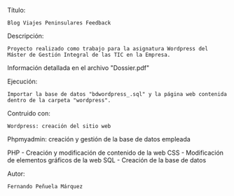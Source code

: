 Título: 

	Blog Viajes Peninsulares Feedback


Descripción:

	Proyecto realizado como trabajo para la asignatura Wordpress del Máster de Gestión Integral de las TIC en la Empresa. 
  Información detallada en el archivo "Dossier.pdf"
	

Ejecución:

	Importar la base de datos "bdwordpress_.sql" y la página web contenida dentro de la carpeta "wordpress".

Contruido con:
	
	Wordpress: creación del sitio web
  Phpmyadmin: creación y gestión de la base de datos empleada
  
  PHP - Creación y modificación de contenido de la web
  CSS - Modificación de elementos gráficos de la web
  SQL - Creación de la base de datos


Autor: 

	Fernando Peñuela Márquez
